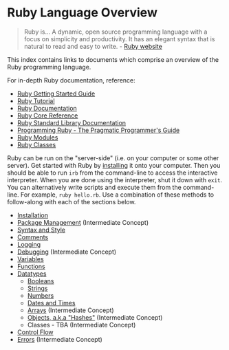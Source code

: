 # Ruby Language Overview

> Ruby is... A dynamic, open source programming language with a focus on simplicity and productivity. It has an elegant syntax that is natural to read and easy to write. - [Ruby website](https://www.ruby-lang.org/en/)

This index contains links to documents which comprise an overview of the Ruby programming language.

For in-depth Ruby documentation, reference:

  + [Ruby Getting Started Guide](https://www.ruby-lang.org/en/documentation/)
  + [Ruby Tutorial](https://www.ruby-lang.org/en/documentation/quickstart/)
  + [Ruby Documentation](http://ruby-doc.org/)
  + [Ruby Core Reference](http://ruby-doc.org/core-2.4.1/)
  + [Ruby Standard Library Documentation](http://ruby-doc.org/stdlib-2.4.1/)
  + [Programming Ruby - The Pragmatic Programmer's Guide](http://ruby-doc.com/docs/ProgrammingRuby/html/index.html)
  + [Ruby Modules](https://ruby-doc.org/core-2.4.1/Module.html)
  + [Ruby Classes](https://ruby-doc.org/core-2.4.1/Class.html)

Ruby can be run on the "server-side" (i.e. on your computer or some other server). Get started with Ruby by [installing](installation.md) it onto your computer. Then you should be able to run `irb` from the command-line to access the interactive interpreter. When you are done using the interpreter, shut it down with `exit`. You can alternatively write scripts and execute them from the command-line. For example, `ruby hello.rb`. Use a combination of these methods to follow-along with each of the sections below.

  + [Installation](installation.md)
  + [Package Management](package-management.md) (Intermediate Concept)
  + [Syntax and Style](syntax-and-style.md)
  + [Comments](comments.md)
  + [Logging](logging.md)
  + [Debugging](debugging.md) (Intermediate Concept)
  + [Variables](variables.md)
  + [Functions](functions.md)
  + [Datatypes](datatypes.md)
    + [Booleans](datatypes/booleans.md)
    + [Strings](datatypes/strings.md)
    + [Numbers](datatypes/numbers.md)
    + [Dates and Times](datatypes/dates-and-times.md)
    + [Arrays](datatypes/arrays.md) (Intermediate Concept)
    + [Objects, a.k.a "Hashes"](datatypes/hashes.md) (Intermediate Concept)
    + Classes - TBA (Intermediate Concept)
  + [Control Flow](control-flow.md)
  + [Errors](errors.md) (Intermediate Concept)
